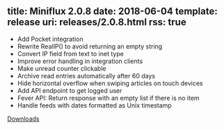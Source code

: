 title: Miniflux 2.0.8
date: 2018-06-04
template: release
uri: releases/2.0.8.html
rss: true
---
* Add Pocket integration
* Rewrite RealIP() to avoid returning an empty string
* Convert IP field from text to inet type
* Improve error handling in integration clients
* Make unread counter clickable
* Archive read entries automatically after 60 days
* Hide horizontal overflow when swiping articles on touch devices
* Add API endpoint to get logged user
* Fever API: Return response with an empty list if there is no item
* Handle feeds with dates formatted as Unix timestamp

[Downloads](https://github.com/miniflux/v2/releases/tag/2.0.8)
